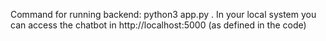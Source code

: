Command for running backend: python3 app.py . In your local system you can access the chatbot in http://localhost:5000 (as defined in the code)
